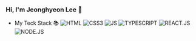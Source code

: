 ### Hi, I'm Jeonghyeon Lee 👋

<!--
**JHyeon0915/JHyeon0915** is a ✨ _special_ ✨ repository because its `README.md` (this file) appears on your GitHub profile.

Here are some ideas to get you started:

- 🔭 I’m currently working on ...
- 🌱 I’m currently learning ...
- 👯 I’m looking to collaborate on ...
- 🤔 I’m looking for help with ...
- 💬 Ask me about ...
- 📫 How to reach me: ...
- 😄 Pronouns: ...
- ⚡ Fun fact: ...
-->

- My Teck Stack 📚
![HTML](https://img.shields.io/badge/-HTML-red)
![CSS3](https://img.shields.io/badge/-CSS3-3399FF)
![JS](https://img.shields.io/badge/-JAVASCRIPT-FFEE00)
![TYPESCRIPT](https://img.shields.io/badge/-TYPESCRIPT-blue)
![REACT.JS](https://img.shields.io/badge/-REACT.JS-yellow)
![NODE.JS](https://img.shields.io/badge/-NODE.JS-006633)

